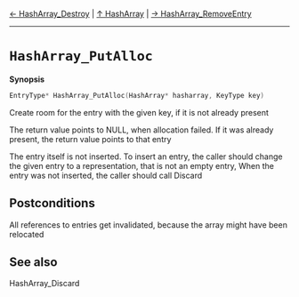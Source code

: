 [&#8592; HashArray_Destroy](HTL_hasharray.t.h--hasharray--hasharray_destroy.md) | [&#8593; HashArray](HTL_hasharray.t.h--hasharray.md) | [&#8594; HashArray_RemoveEntry](HTL_hasharray.t.h--hasharray--hasharray_removeentry.md)
***

# `HashArray_PutAlloc`
**Synopsis**

```cpp
EntryType* HashArray_PutAlloc(HashArray* hasharray, KeyType key)
```

Create room for the entry with the given key, if it is not already present

The return value points to NULL, when allocation failed.
If it was already present, the return value points to that entry

The entry itself is not inserted.
To insert an entry, the caller should change the given entry to a
representation, that is not an empty entry,
When the entry was not inserted, the caller should call Discard


## Postconditions


All references to entries get invalidated, because the array
might have been relocated


## See also

HashArray_Discard


